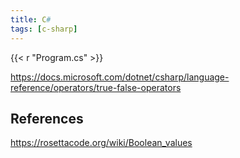 ```yaml
---
title: C#
tags: [c-sharp]
---
```


{{< r "Program.cs" >}}

<https://docs.microsoft.com/dotnet/csharp/language-reference/operators/true-false-operators>

## References

<https://rosettacode.org/wiki/Boolean_values>
